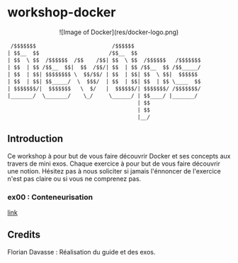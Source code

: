 # workshop-docker

<center>![Image of Docker](res/docker-logo.png)</center>

```
 /$$$$$$$                        /$$$$$$
| $$__  $$                      /$$__  $$
| $$  \ $$  /$$$$$$  /$$    /$$| $$  \ $$  /$$$$$$   /$$$$$$$
| $$  | $$ /$$__  $$|  $$  /$$/| $$  | $$ /$$__  $$ /$$_____/
| $$  | $$| $$$$$$$$ \  $$/$$/ | $$  | $$| $$  \ $$|  $$$$$$
| $$  | $$| $$_____/  \  $$$/  | $$  | $$| $$  | $$ \____  $$
| $$$$$$$/|  $$$$$$$   \  $/   |  $$$$$$/| $$$$$$$/ /$$$$$$$/
|_______/  \_______/    \_/     \______/ | $$____/ |_______/
                                         | $$
                                         | $$
                                         |__/
```

## Introduction
Ce workshop à pour but de vous faire découvrir Docker et ses concepts aux travers de mini exos. Chaque exercice à pour but de vous faire découvrir une notion. Hésitez pas à nous soliciter si jamais l'énnoncer de l'exercice n'est pas claire ou si vous ne comprenez pas.

### ex00 : Conteneurisation
[link](ex00/README.md)

## Credits
Florian Davasse : Réalisation du guide et des exos.

